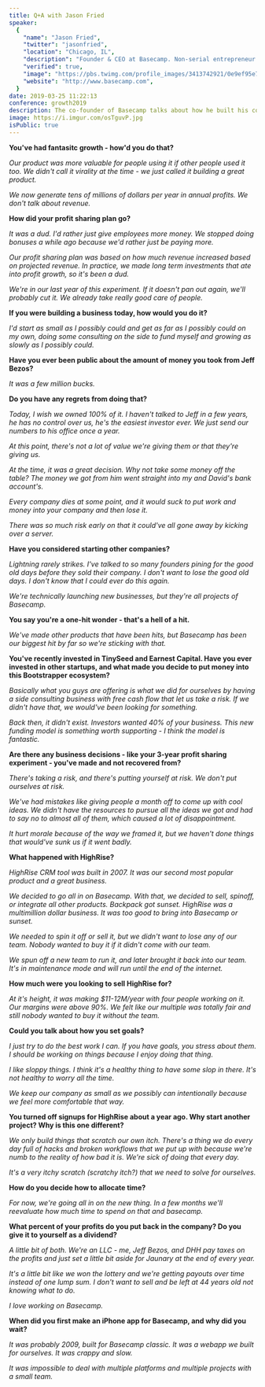 ```yaml
---
title: Q+A with Jason Fried
speaker:
  {
    "name": "Jason Fried",
    "twitter": "jasonfried",
    "location": "Chicago, IL",
    "description": "Founder & CEO at Basecamp. Non-serial entrepreneur. Co-author of Getting Real, REWORK, Remote, and “It Doesn’t Have to Be Crazy at Work”.",
    "verified": true,
    "image": "https://pbs.twimg.com/profile_images/3413742921/0e9ef95e76c4a965b9b177fa2267d6c1.png",
    "website": "http://www.basecamp.com",
  }
date: 2019-03-25 11:22:13
conference: growth2019
description: The co-founder of Basecamp talks about how he built his company to millions in profit per year.
image: https://i.imgur.com/osTguvP.jpg
isPublic: true
---
```


**You've had fantasitc growth - how'd you do that?**

_Our product was more valuable for people using it if other people used it too. We didn't call it virality at the time - we just called it building a great product._

_We now generate tens of millions of dollars per year in annual profits. We don't talk about revenue._

**How did your profit sharing plan go?**

_It was a dud. I'd rather just give employees more money. We stopped doing bonuses a while ago because we'd rather just be paying more._

_Our profit sharing plan was based on how much revenue increased based on projected revenue. In practice, we made long term investments that ate into profit growth, so it's been a dud._

_We're in our last year of this experiment. If it doesn't pan out again, we'll probably cut it. We already take really good care of people._

**If you were building a business today, how would you do it?**

_I'd start as small as I possibly could and get as far as I possibly could on my own, doing some consulting on the side to fund myself and growing as slowly as I possibly could._

**Have you ever been public about the amount of money you took from Jeff Bezos?**

_It was a few million bucks._

**Do you have any regrets from doing that?**

_Today, I wish we owned 100% of it. I haven't talked to Jeff in a few years, he has no control over us, he's the easiest investor ever. We just send our numbers to his office once a year._

_At this point, there's not a lot of value we're giving them or that they're giving us._

_At the time, it was a great decision. Why not take some money off the table? The money we got from him went straight into my and David's bank account's._

_Every company dies at some point, and it would suck to put work and money into your company and then lose it._

_There was so much risk early on that it could've all gone away by kicking over a server._

**Have you considered starting other companies?**

_Lightning rarely strikes. I've talked to so many founders pining for the good old days before they sold their company. I don't want to lose the good old days. I don't know that I could ever do this again._

_We're technically launching new businesses, but they're all projects of Basecamp._

**You say you're a one-hit wonder - that's a hell of a hit.**

_We've made other products that have been hits, but Basecamp has been our biggest hit by far so we're sticking with that._

**You've recently invested in TinySeed and Earnest Capital. Have you ever invested in other startups, and what made you decide to put money into this Bootstrapper ecosystem?**

_Basically what you guys are offering is what we did for ourselves by having a side consulting business with free cash flow that let us take a risk. If we didn't have that, we would've been looking for something._

_Back then, it didn't exist. Investors wanted 40% of your business. This new funding model is something worth supporting - I think the model is fantastic._

**Are there any business decisions - like your 3-year profit sharing experiment - you've made and not recovered from?**

_There's taking a risk, and there's putting yourself at risk. We don't put ourselves at risk._

_We've had mistakes like giving people a month off to come up with cool ideas. We didn't have the resources to pursue all the ideas we got and had to say no to almost all of them, which caused a lot of disappointment._

_It hurt morale because of the way we framed it, but we haven't done things that would've sunk us if it went badly._

**What happened with HighRise?**

_HighRise CRM tool was built in 2007. It was our second most popular product and a great business._

_We decided to go all in on Basecamp. With that, we decided to sell, spinoff, or integrate all other products. Backpack got sunset. HighRise was a multimillion dollar business. It was too good to bring into Basecamp or sunset._

_We needed to spin it off or sell it, but we didn't want to lose any of our team. Nobody wanted to buy it if it didn't come with our team._

_We spun off a new team to run it, and later brought it back into our team. It's in maintenance mode and will run until the end of the internet._

**How much were you looking to sell HighRise for?**

_At it's height, it was making \$11-12M/year with four people working on it. Our margins were above 90%. We felt like our multiple was totally fair and still nobody wanted to buy it without the team._

**Could you talk about how you set goals?**

_I just try to do the best work I can. If you have goals, you stress about them. I should be working on things because I enjoy doing that thing._

_I like sloppy things. I think it's a healthy thing to have some slop in there. It's not healthy to worry all the time._

_We keep our company as small as we possibly can intentionally because we feel more comfortable that way._

**You turned off signups for HighRise about a year ago. Why start another project? Why is this one different?**

_We only build things that scratch our own itch. There's a thing we do every day full of hacks and broken workflows that we put up with because we're numb to the reality of how bad it is. We're sick of doing that every day._

_It's a very itchy scratch (scratchy itch?) that we need to solve for ourselves._

**How do you decide how to allocate time?**

_For now, we're going all in on the new thing. In a few months we'll reevaluate how much time to spend on that and basecamp._

**What percent of your profits do you put back in the company? Do you give it to yourself as a dividend?**

_A little bit of both. We're an LLC - me, Jeff Bezos, and DHH pay taxes on the profits and just set a little bit aside for Jaunary at the end of every year._

_It's a little bit like we won the lottery and we're getting payouts over time instead of one lump sum. I don't want to sell and be left at 44 years old not knowing what to do._

_I love working on Basecamp._

**When did you first make an iPhone app for Basecamp, and why did you wait?**

_It was probably 2009, built for Basecamp classic. It was a webapp we built for ourselves. It was crappy and slow._

_It was impossible to deal with multiple platforms and multiple projects with a small team._
